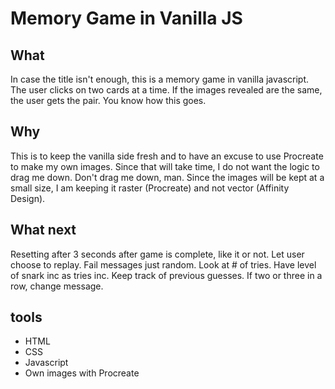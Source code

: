 # Memory Game in Vanilla JS

## What
In case the title isn't enough, this is a memory game in vanilla javascript. The user clicks on two cards at a time. If the images revealed are the same, the user gets the pair. You know how this goes.

## Why
This is to keep the vanilla side fresh and to have an excuse to use Procreate to make my own images. Since that will take time, I do not want the logic to drag me down. Don't drag me down, man. Since the images will be kept at a small size, I am keeping it raster (Procreate) and not vector (Affinity Design).

## What next
Resetting after 3 seconds after game is complete, like it or not. Let user choose to replay.
Fail messages just random. Look at # of tries. Have level of snark inc as tries inc. 
Keep track of previous guesses. If two or three in a row, change message.

## tools
* HTML
* CSS
* Javascript
* Own images with Procreate
